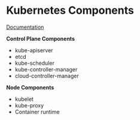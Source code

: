 # Kubernetes Components

[Documentation](https://kubernetes.io/docs/concepts/overview/components/)

**Control Plane Components**

- kube-apiserver
- etcd
- kube-scheduler
- kube-controller-manager
- cloud-controller-manager

**Node Components**

- kubelet
- kube-proxy
- Container runtime
